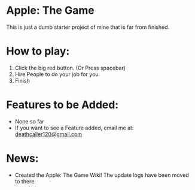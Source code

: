 # Apple: The Game
This is just a dumb starter project of mine that is far from finished.

# How to play:
1) Click the big red button. (Or Press spacebar)
2) Hire People to do your job for you.
3) Finish

# Features to be Added:
- None so far
- If you want to see a Feature added, email me at: deathcaller120@gmail.com

# News:
- Created the Apple: The Game Wiki! The update logs have been moved to there.